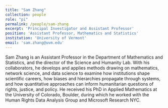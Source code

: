 ```yaml
---
title: "Sam Zhang"
collection: people
role: "pi"
permalink: /people/sam-zhang
excerpt: 'Principal Investigator and Assistant Professor'
position: 'Assistant Professor, Mathematics and Statistics'
institution: 'University of Vermont'
email: 'sam.zhang@uvm.edu'
---
```


Sam Zhang is an Assistant Professor in the Department of Mathematics and Statistics, and the director of the Science and Humanity Lab. 
With his collaborators, he develops and applies methods drawing on mathematics, network science, and data science to examine how institutions shape scientific careers, how biases and hierarchies propagate through systems, and how quantitative approaches can inform humanitarian questions of rights, justice, and policy.
He received his PhD in Applied Mathematics at the University of Colorado, Boulder, during which he worked with the Human Rights Data Analysis Group and Microsoft Research NYC.
